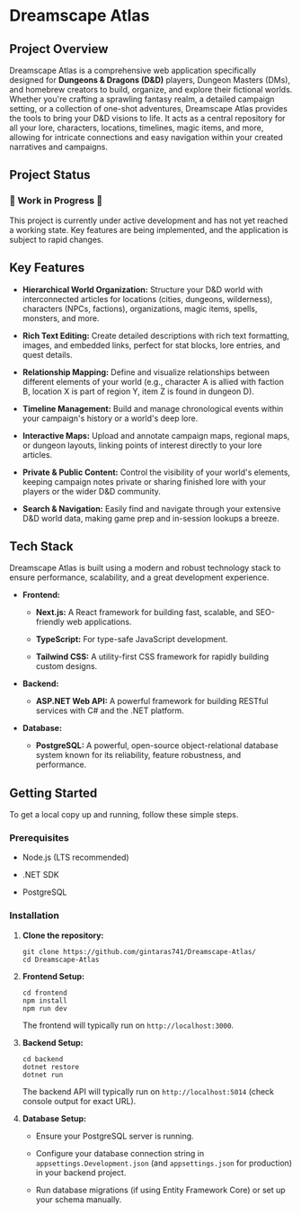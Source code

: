 # Dreamscape Atlas

## Project Overview

Dreamscape Atlas is a comprehensive web application specifically designed for **Dungeons & Dragons (D&D)** players, Dungeon Masters (DMs), and homebrew creators to build, organize, and explore their fictional worlds. Whether you're crafting a sprawling fantasy realm, a detailed campaign setting, or a collection of one-shot adventures, Dreamscape Atlas provides the tools to bring your D&D visions to life. It acts as a central repository for all your lore, characters, locations, timelines, magic items, and more, allowing for intricate connections and easy navigation within your created narratives and campaigns.

## Project Status

### 🚧 Work in Progress 🚧

This project is currently under active development and has not yet reached a working state. Key features are being implemented, and the application is subject to rapid changes.


## Key Features

-   **Hierarchical World Organization:** Structure your D&D world with interconnected articles for locations (cities, dungeons, wilderness), characters (NPCs, factions), organizations, magic items, spells, monsters, and more.

-   **Rich Text Editing:** Create detailed descriptions with rich text formatting, images, and embedded links, perfect for stat blocks, lore entries, and quest details.

-   **Relationship Mapping:** Define and visualize relationships between different elements of your world (e.g., character A is allied with faction B, location X is part of region Y, item Z is found in dungeon D).

-   **Timeline Management:** Build and manage chronological events within your campaign's history or a world's deep lore.

-   **Interactive Maps:** Upload and annotate campaign maps, regional maps, or dungeon layouts, linking points of interest directly to your lore articles.

-   **Private & Public Content:** Control the visibility of your world's elements, keeping campaign notes private or sharing finished lore with your players or the wider D&D community.

-   **Search & Navigation:** Easily find and navigate through your extensive D&D world data, making game prep and in-session lookups a breeze.

## Tech Stack

Dreamscape Atlas is built using a modern and robust technology stack to ensure performance, scalability, and a great development experience.

-   **Frontend:**

    -   **Next.js:** A React framework for building fast, scalable, and SEO-friendly web applications.

    -   **TypeScript:** For type-safe JavaScript development.

    -   **Tailwind CSS:** A utility-first CSS framework for rapidly building custom designs.

-   **Backend:**

    -   **ASP.NET Web API:** A powerful framework for building RESTful services with C# and the .NET platform.

-   **Database:**

    -   **PostgreSQL:** A powerful, open-source object-relational database system known for its reliability, feature robustness, and performance.

## Getting Started

To get a local copy up and running, follow these simple steps.

### Prerequisites

-   Node.js (LTS recommended)

-   .NET SDK

-   PostgreSQL

### Installation

1.  **Clone the repository:**

    ```
    git clone https://github.com/gintaras741/Dreamscape-Atlas/
    cd Dreamscape-Atlas

    ```

2.  **Frontend Setup:**

    ```
    cd frontend
    npm install
    npm run dev

    ```

    The frontend will typically run on `http://localhost:3000`.

3.  **Backend Setup:**

    ```
    cd backend
    dotnet restore
    dotnet run

    ```

    The backend API will typically run on `http://localhost:5014` (check console output for exact URL).

4.  **Database Setup:**

    -   Ensure your PostgreSQL server is running.

    -   Configure your database connection string in `appsettings.Development.json` (and `appsettings.json` for production) in your backend project.

    -   Run database migrations (if using Entity Framework Core) or set up your schema manually.
